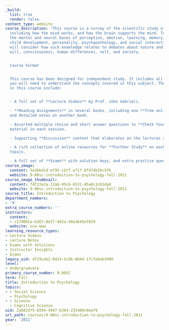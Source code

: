```yaml
---
_build:
  list: true
  render: false
content_type: website
course_description: 'This course is a survey of the scientific study of human nature,
  including how the mind works, and how the brain supports the mind. Topics include
  the mental and neural bases of perception, emotion, learning, memory, cognition,
  child development, personality, psychopathology, and social interaction. Students
  will consider how such knowledge relates to debates about nature and nurture, free
  will, consciousness, human differences, self, and society.


  Course Format


  This course has been designed for independent study. It includes all of the materials
  you will need to understand the concepts covered in this subject. The materials
  in this course include:


  - A full set of **Lecture Videos** by Prof. John Gabrieli.

  - **Reading Assignments** in several books, including one **free online textbook**
  and detailed notes on another book.

  - Assorted multiple choice and short answer questions to **Check Yourself** on the
  material in each session.

  - Supporting **Discussion** content that elaborates on the lectures and reading.

  - A rich collection of online resources for **Further Study** on each session''s
  topics.

  - A full set of **Exams** with solution keys, and extra practice questions for review.'
course_image:
  content: 5e3bbd1d-ef95-cb7f-e71f-0f47db3bc5fb
  website: 9-00sc-introduction-to-psychology-fall-2011
course_image_thumbnail:
  content: fdf22e2a-12ab-95c6-8531-45a0c1c61da0
  website: 9-00sc-introduction-to-psychology-fall-2011
course_title: Introduction to Psychology
department_numbers:
- '9'
extra_course_numbers: ''
instructors:
  content:
  - c1790b5a-b367-8e57-042a-49a3645ef029
  website: ocw-www
learning_resource_types:
- Lecture Videos
- Lecture Notes
- Exams with Solutions
- Instructor Insights
- Exams
legacy_uid: 4f29cda2-8d24-5c8b-6b84-17cfe8ab3998
level:
- Undergraduate
primary_course_number: 9.00SC
term: Fall
title: Introduction to Psychology
topics:
- - Social Science
  - Psychology
- - Science
  - Cognitive Science
uid: 2ab82d75-b594-4947-b364-232409c8eef9
url_path: courses/9-00sc-introduction-to-psychology-fall-2011
year: '2011'
---
```

